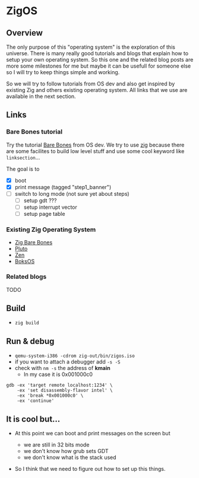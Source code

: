 # ZigOS

## Overview

The only purpose of this "operating system" is the exploration of this universe.
There is many really good tutorials and blogs that explain how to setup your own
operating system. So this one and the related blog posts are more some milestones
for me but maybe it can be usefull for someone else so I will try to keep things
simple and working.

So we will try to follow tutorials from OS dev and also get inspired by existing
Zig and others existing operating system. All links that we use are available in
the next section.

## Links

### Bare Bones tutorial

Try the tutorial [Bare Bones](https://wiki.osdev.org/Bare_Bones) from OS dev.
We try to use [zig](https://ziglang.org/) because there are some facilites to
build low level stuff and use some cool keyword like `linksection`...

The goal is to
 - [X] boot
 - [X] print message (tagged "step1_banner")
 - [ ] switch to long mode (not sure yet about steps)
    - [ ] setup gdt ???
    - [ ] setup interrupt vector
    - [ ] setup page table

### Existing Zig Operating System

- [Zig Bare Bones](https://wiki.osdev.org/Zig_Bare_Bones)
- [Pluto](https://github.com/ZystemOS/pluto)
- [Zen](https://github.com/AndreaOrru/zen)
- [BoksOS](https://boksos.com/)

### Related blogs

TODO

## Build

- `zig build`

## Run & debug

- `qemu-system-i386 -cdrom zig-out/bin/zigos.iso`
- if you want to attach a debugger add `-s -S`
- check with `nm -s` the address of **kmain**
    - In my case it is 0x001000c0
```
gdb -ex 'target remote localhost:1234' \
    -ex 'set disassembly-flavor intel' \
    -ex 'break *0x001000c0' \
    -ex 'continue'

```

## It is cool but...

- At this point we can boot and print messages on the screen but
  - we are still in 32 bits mode
  - we don't know how grub sets GDT
  - we don't know what is the stack used

- So I think that we need to figure out how to set up this things.

